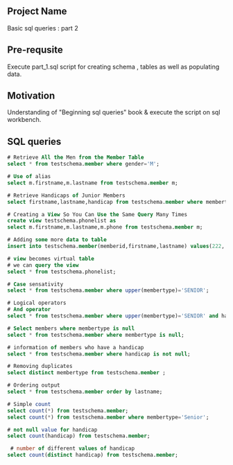 ## Project Name
Basic sql queries : part 2

## Pre-requsite
Execute part_1.sql script for creating schema , tables as well as populating data.

## Motivation
Understanding of "Beginning sql queries" book  & execute the script on sql workbench.

## SQL queries

``` sql
# Retrieve All the Men from the Member Table
select * from testschema.member where gender='M';

# Use of alias
select m.firstname,m.lastname from testschema.member m;

# Retrieve Handicaps of Junior Members
select firstname,lastname,handicap from testschema.member where membertype='Junior';

# Creating a View So You Can Use the Same Query Many Times
create view testschema.phonelist as
select m.firstname,m.lastname,m.phone from testschema.member m;

# Adding some more data to table
insert into testschema.member(memberid,firstname,lastname) values(222,'sarang','padwal');

# view becomes virtual table
# we can query the view
select * from testschema.phonelist;

# Case sensativity 
select * from testschema.member where upper(membertype)='SENIOR';

# Logical operators
# And operator
select * from testschema.member where upper(membertype)='SENIOR' and handicap >12;

# Select members where membertype is null
select * from testschema.member where membertype is null;

# information of members who have a handicap
select * from testschema.member where handicap is not null;

# Removing duplicates
select distinct membertype from testschema.member ;

# Ordering output
select * from testschema.member order by lastname;

# Simple count
select count(*) from testschema.member;
select count(*) from testschema.member where membertype='Senior';

# not null value for handicap
select count(handicap) from testschema.member;

 # number of different values of handicap
select count(distinct handicap) from testschema.member;

```